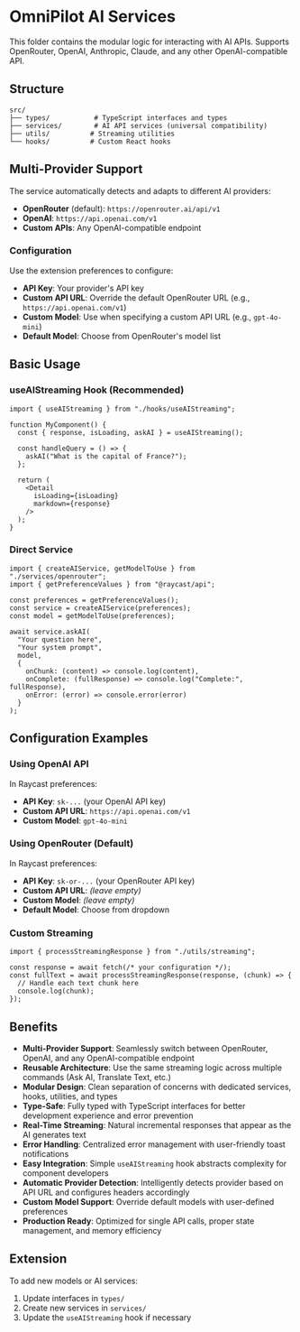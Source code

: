 # OmniPilot AI Services

This folder contains the modular logic for interacting with AI APIs. Supports OpenRouter, OpenAI, Anthropic, Claude, and any other OpenAI-compatible API.

## Structure

```
src/
├── types/           # TypeScript interfaces and types
├── services/        # AI API services (universal compatibility)
├── utils/          # Streaming utilities
└── hooks/          # Custom React hooks
```

## Multi-Provider Support

The service automatically detects and adapts to different AI providers:

- **OpenRouter** (default): `https://openrouter.ai/api/v1`
- **OpenAI**: `https://api.openai.com/v1`
- **Custom APIs**: Any OpenAI-compatible endpoint

### Configuration

Use the extension preferences to configure:
- **API Key**: Your provider's API key
- **Custom API URL**: Override the default OpenRouter URL (e.g., `https://api.openai.com/v1`)
- **Custom Model**: Use when specifying a custom API URL (e.g., `gpt-4o-mini`)
- **Default Model**: Choose from OpenRouter's model list

## Basic Usage

### useAIStreaming Hook (Recommended)

```tsx
import { useAIStreaming } from "./hooks/useAIStreaming";

function MyComponent() {
  const { response, isLoading, askAI } = useAIStreaming();

  const handleQuery = () => {
    askAI("What is the capital of France?");
  };

  return (
    <Detail 
      isLoading={isLoading} 
      markdown={response} 
    />
  );
}
```

### Direct Service

```tsx
import { createAIService, getModelToUse } from "./services/openrouter";
import { getPreferenceValues } from "@raycast/api";

const preferences = getPreferenceValues();
const service = createAIService(preferences);
const model = getModelToUse(preferences);

await service.askAI(
  "Your question here",
  "Your system prompt",
  model,
  {
    onChunk: (content) => console.log(content),
    onComplete: (fullResponse) => console.log("Complete:", fullResponse),
    onError: (error) => console.error(error)
  }
);
```

## Configuration Examples

### Using OpenAI API

In Raycast preferences:
- **API Key**: `sk-...` (your OpenAI API key)
- **Custom API URL**: `https://api.openai.com/v1`
- **Custom Model**: `gpt-4o-mini`

### Using OpenRouter (Default)

In Raycast preferences:
- **API Key**: `sk-or-...` (your OpenRouter API key)
- **Custom API URL**: _(leave empty)_
- **Custom Model**: _(leave empty)_
- **Default Model**: Choose from dropdown

### Custom Streaming

```tsx
import { processStreamingResponse } from "./utils/streaming";

const response = await fetch(/* your configuration */);
const fullText = await processStreamingResponse(response, (chunk) => {
  // Handle each text chunk here
  console.log(chunk);
});
```

## Benefits

- **Multi-Provider Support**: Seamlessly switch between OpenRouter, OpenAI, and any OpenAI-compatible endpoint
- **Reusable Architecture**: Use the same streaming logic across multiple commands (Ask AI, Translate Text, etc.)
- **Modular Design**: Clean separation of concerns with dedicated services, hooks, utilities, and types
- **Type-Safe**: Fully typed with TypeScript interfaces for better development experience and error prevention
- **Real-Time Streaming**: Natural incremental responses that appear as the AI generates text
- **Error Handling**: Centralized error management with user-friendly toast notifications
- **Easy Integration**: Simple `useAIStreaming` hook abstracts complexity for component developers
- **Automatic Provider Detection**: Intelligently detects provider based on API URL and configures headers accordingly
- **Custom Model Support**: Override default models with user-defined preferences
- **Production Ready**: Optimized for single API calls, proper state management, and memory efficiency

## Extension

To add new models or AI services:

1. Update interfaces in `types/`
2. Create new services in `services/`
3. Update the `useAIStreaming` hook if necessary
